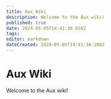 ```yaml
---
title: Aux Wiki
description: Welcome to the Aux wiki!
published: true
date: 2024-05-05T14:41:38.016Z
tags: 
editor: markdown
dateCreated: 2024-05-05T14:41:36.200Z
---
```


# Aux Wiki

Welcome to the Aux wiki!